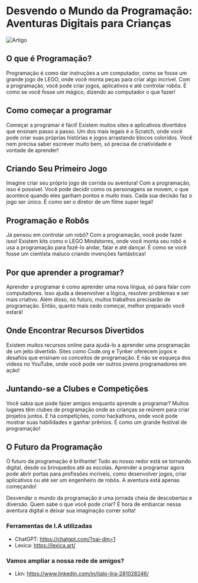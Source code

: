 # Desvendo o Mundo da Programação: Aventuras Digitais para Crianças

![Artigo](https://github.com/Italoliraa/Artigo-IA/assets/143004026/496dd396-a4f1-4e23-aa51-5bfc89146506)

## O que é Programação?
Programação é como dar instruções a um computador, como se fosse um grande jogo de LEGO, onde você monta peças para criar algo incrível. Com a programação, você pode criar jogos, aplicativos e até controlar robôs. É como se você fosse um mágico, dizendo ao computador o que fazer!

## Como começar a programar
Começar a programar é fácil! Existem muitos sites e aplicativos divertidos que ensinam passo a passo. Um dos mais legais é o Scratch, onde você pode criar suas próprias histórias e jogos arrastando blocos coloridos. Você nem precisa saber escrever muito bem, só precisa de criatividade e vontade de aprender!

## Criando Seu Primeiro Jogo
Imagine criar seu próprio jogo de corrida ou aventura! Com a programação, isso é possível. Você pode decidir como os personagens se movem, o que acontece quando eles ganham pontos e muito mais. Cada sua decisão faz o jogo ser único. É como ser o diretor de um filme super legal!

## Programação e Robôs
Já pensou em controlar um robô? Com a programação, você pode fazer isso! Existem kits como o LEGO Mindstorms, onde você monta seu robô e usa a programação para fazê-lo andar, falar e até dançar. É como se você fosse um cientista maluco criando invenções fantásticas!

## Por que aprender a programar?
Aprender a programar é como aprender uma nova língua, só para falar com computadores. Isso ajuda a desenvolver a lógica, resolver problemas e ser mais criativo. Além disso, no futuro, muitos trabalhos precisarão de programação. Então, quanto mais cedo começar, melhor preparado você estará!

## Onde Encontrar Recursos Divertidos
Existem muitos recursos online para ajudá-lo a aprender uma programação de um jeito divertido. Sites como Code.org e Tynker oferecem jogos e desafios que ensinam os conceitos de programação. E não se esqueça dos vídeos no YouTube, onde você pode ver outros jovens programadores em ação!

## Juntando-se a Clubes e Competições
Você sabia que pode fazer amigos enquanto aprende a programar? Muitos lugares têm clubes de programação onde as crianças se reúnem para criar projetos juntos. E há competições, como hackathons, onde você pode mostrar suas habilidades e ganhar prêmios. É como um grande festival de programação!

## O Futuro da Programação
O futuro da programação é brilhante! Tudo ao nosso redor está se tornando digital, desde os brinquedos até as escolas. Aprender a programar agora pode abrir portas para profissões incríveis, como desenvolver jogos, criar aplicativos ou até ser um engenheiro de robôs. A aventura está apenas começando!

Desvendar o mundo da programação é uma jornada cheia de descobertas e diversão. Quem sabe o que você pode criar? É hora de embarcar nessa aventura digital e deixar sua imaginação correr solta!

### Ferramentas de I.A utilizadas
* ChatGPT: https://chatgpt.com/?oai-dm=1
* Lexica: https://lexica.art/

### Vamos ampliar a nossa rede de amigos?
* Lkn: https://www.linkedin.com/in/italo-lira-281028246/
